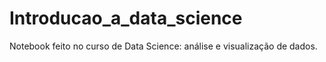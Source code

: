 # Introducao_a_data_science
Notebook feito no curso de Data Science: análise e visualização de dados.
